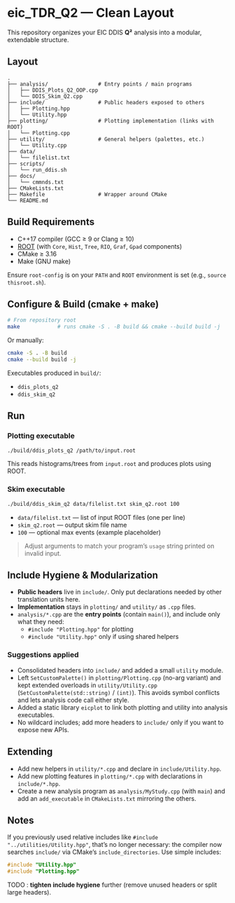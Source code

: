# eic_TDR_Q2 — Clean Layout

This repository organizes your EIC DDIS **Q²** analysis into a modular, extendable structure.

## Layout

```
.
├── analysis/                # Entry points / main programs
│   ├── DDIS_Plots_Q2_OOP.cpp
│   └── DDIS_Skim_Q2.cpp
├── include/                 # Public headers exposed to others
│   ├── Plotting.hpp
│   └── Utility.hpp
├── plotting/                # Plotting implementation (links with ROOT)
│   └── Plotting.cpp
├── utility/                 # General helpers (palettes, etc.)
│   └── Utility.cpp
├── data/
│   └── filelist.txt
├── scripts/
│   └── run_ddis.sh
├── docs/
│   └── cmmnds.txt
├── CMakeLists.txt
├── Makefile                 # Wrapper around CMake
└── README.md
```

## Build Requirements

- C++17 compiler (GCC ≥ 9 or Clang ≥ 10)
- [ROOT](https://root.cern/) (with `Core`, `Hist`, `Tree`, `RIO`, `Graf`, `Gpad` components)
- CMake ≥ 3.16
- Make (GNU make)

Ensure `root-config` is on your `PATH` and `ROOT` environment is set (e.g., `source thisroot.sh`).

## Configure & Build (cmake + make)

```bash
# From repository root
make            # runs cmake -S . -B build && cmake --build build -j
```

Or manually:

```bash
cmake -S . -B build
cmake --build build -j
```

Executables produced in `build/`:

- `ddis_plots_q2`
- `ddis_skim_q2`

## Run

### Plotting executable

```bash
./build/ddis_plots_q2 /path/to/input.root
```

This reads histograms/trees from `input.root` and produces plots using ROOT.

### Skim executable

```bash
./build/ddis_skim_q2 data/filelist.txt skim_q2.root 100
```
- `data/filelist.txt` — list of input ROOT files (one per line)
- `skim_q2.root` — output skim file name
- `100` — optional max events (example placeholder)

> Adjust arguments to match your program’s `usage` string printed on invalid input.

## Include Hygiene & Modularization

- **Public headers** live in `include/`. Only put declarations needed by other translation units here.  
- **Implementation** stays in `plotting/` and `utility/` as `.cpp` files.
- `analysis/*.cpp` are the **entry points** (contain `main()`), and include only what they need:
  - `#include "Plotting.hpp"` for plotting
  - `#include "Utility.hpp"` only if using shared helpers

### Suggestions applied
- Consolidated headers into `include/` and added a small `utility` module.
- Left `SetCustomPalette()` in `plotting/Plotting.cpp` (no-arg variant) and kept extended overloads in `utility/Utility.cpp` (`SetCustomPalette(std::string)` / `(int)`). This avoids symbol conflicts and lets analysis code call either style.
- Added a static library `eicplot` to link both plotting and utility into analysis executables.
- No wildcard includes; add more headers to `include/` only if you want to expose new APIs.

## Extending

- Add new helpers in `utility/*.cpp` and declare in `include/Utility.hpp`.
- Add new plotting features in `plotting/*.cpp` with declarations in `include/*.hpp`.
- Create a new analysis program as `analysis/MyStudy.cpp` (with `main`) and add an `add_executable` in `CMakeLists.txt` mirroring the others.

## Notes

If you previously used relative includes like `#include "../utilities/Utility.hpp"`, that’s no longer necessary: the compiler now searches `include/` via CMake’s `include_directories`. Use simple includes:

```cpp
#include "Utility.hpp"
#include "Plotting.hpp"
```

TODO : **tighten include hygiene** further (remove unused headers or split large headers).
